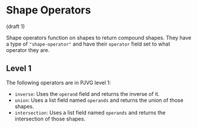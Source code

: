 # Shape Operators
(draft 1)

Shape operators function on shapes to return compound shapes. They have a type of `"shape-operator"` and have their `operator` field set to what operator they are.

## Level 1
The following operators are in PJVG level 1:
- `inverse`: Uses the `operand` field and returns the inverse of it.
- `union`: Uses a list field named `operands` and returns the union of those shapes.
- `intersection`: Uses a list field named `operands` and returns the intersection of those shapes.